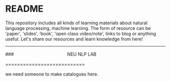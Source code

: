 README
===========================
This repository includes all kinds of learning materials about natural language processing, machine learning. The form of resource can be 'paper', 'slides', ‘book’, 'open class video/note', links to blog or anything useful. Let's share our resources and learn knowledge from here!

****
###　　　　　　　　　　　　NEU NLP LAB


===========================

we need someone to make catalogues here.